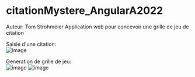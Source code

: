 # citationMystere_AngularA2022
Auteur: Tom Strohmeier
Application web pour concevoir une grille de jeu de citation

Saisie d'une citation:<br>
![image](https://github.com/tstrohmeier-official/citationMystere_AngularA2022/assets/89431178/a65a3098-5079-4aa1-907c-03dfe2223a77)

Generation de grille de jeu:<br>
![image](https://github.com/tstrohmeier-official/citationMystere_AngularA2022/assets/89431178/7b1486a6-cad0-4c60-a242-f351682aed42)
![image](https://github.com/tstrohmeier-official/citationMystere_AngularA2022/assets/89431178/2e62528a-d47d-4ff6-8760-20ccddd4fbb8)
